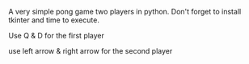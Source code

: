 A very simple pong game two players in python. Don't forget to install tkinter and time to execute.

Use Q & D for the first player

use left arrow & right arrow for the second player
